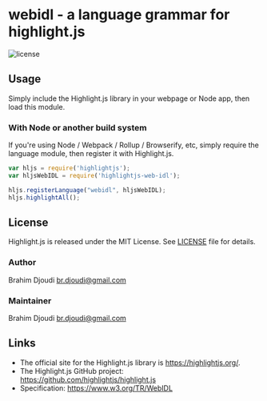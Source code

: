 # webidl - a language grammar for highlight.js

![license](https://badgen.net/badge/license/MIT/blue)

## Usage

Simply include the Highlight.js library in your webpage or Node app, then load this module.

### With Node or another build system

If you're using Node / Webpack / Rollup / Browserify, etc, simply require the language module, then register it with Highlight.js.

```javascript
var hljs = require('highlightjs');
var hljsWebIDL = require('highlightjs-web-idl');

hljs.registerLanguage("webidl", hljsWebIDL);
hljs.highlightAll();
```

## License

Highlight.js is released under the MIT License.
See [LICENSE][1] file for details.

### Author

Brahim Djoudi <br.djoudi@gmail.com>

### Maintainer

Brahim Djoudi <br.djoudi@gmail.com>

## Links

- The official site for the Highlight.js library is <https://highlightjs.org/>.
- The Highlight.js GitHub project: <https://github.com/highlightjs/highlight.js>
- Specification: <https://www.w3.org/TR/WebIDL>

[1]: https://github.com/highlightjs/highlightjs-zeroc-slice/blob/master/LICENSE
